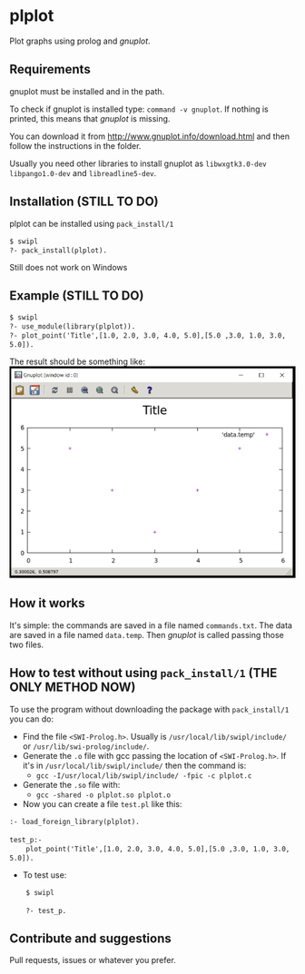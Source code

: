 plplot
=====
Plot graphs using prolog and *gnuplot*.

Requirements
-----
gnuplot must be installed and in the path.

To check if gnuplot is installed type: `command -v gnuplot`. If nothing is printed, this means that *gnuplot* is missing.

You can download it from http://www.gnuplot.info/download.html and then follow the instructions in the folder. 

Usually you need other libraries to install gnuplot as `libwxgtk3.0-dev` `libpango1.0-dev` and `libreadline5-dev`.

Installation (STILL TO DO)
----
plplot can be installed using `pack_install/1`

    $ swipl
    ?- pack_install(plplot).

Still does not work on Windows

Example (STILL TO DO)
-----
    $ swipl
    ?- use_module(library(plplot)).
    ?- plot_point('Title',[1.0, 2.0, 3.0, 4.0, 5.0],[5.0 ,3.0, 1.0, 3.0, 5.0]).

The result should be something like:
![Screenshot](img/sample_plot.png)

How it works
----
It's simple: the commands are saved in a file named `commands.txt`. 
The data are saved in a file named `data.temp`.
Then *gnuplot* is called passing those two files.

How to test without using `pack_install/1` (THE ONLY METHOD NOW)
---
To use the program without downloading the package with `pack_install/1` you can do:
* Find the file `<SWI-Prolog.h>`. Usually is `/usr/local/lib/swipl/include/` or `/usr/lib/swi-prolog/include/`.
* Generate the `.o` file with gcc passing the location of `<SWI-Prolog.h>`. If it's in `/usr/local/lib/swipl/include/` then the command is:
    * `gcc -I/usr/local/lib/swipl/include/ -fpic -c plplot.c`
* Generate the `.so` file with:
    * `gcc -shared -o plplot.so plplot.o`
* Now you can create a file `test.pl` like this:
```
:- load_foreign_library(plplot).

test_p:-
    plot_point('Title',[1.0, 2.0, 3.0, 4.0, 5.0],[5.0 ,3.0, 1.0, 3.0, 5.0]).

```
* To test use: 
```
    $ swipl

    ?- test_p.
```

Contribute and suggestions
---
Pull requests, issues or whatever you prefer. 